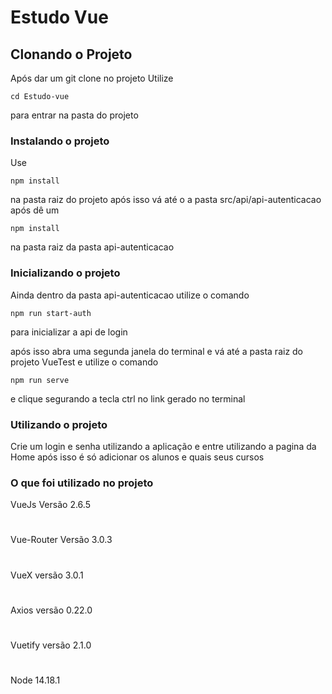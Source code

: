 # Estudo Vue

## Clonando o Projeto

Após dar um git clone no projeto
Utilize
```
cd Estudo-vue
```
para entrar na pasta do projeto


### Instalando o projeto

Use
```
npm install
```
na pasta raiz do projeto
após isso vá até o a pasta src/api/api-autenticacao após dê um 

```
npm install
```
na pasta raiz da pasta api-autenticacao
 
 
### Inicializando o projeto


Ainda dentro da pasta api-autenticacao utilize o comando 


```
npm run start-auth
```

para inicializar a api de login

após isso abra uma segunda janela do terminal e vá até a pasta raiz do projeto VueTest e utilize o comando 

```
npm run serve
```

e clique segurando a tecla ctrl no link gerado no terminal

### Utilizando o projeto


Crie um login e senha utilizando a aplicação e entre utilizando a pagina da Home após isso é só adicionar os alunos e quais seus cursos


### O que foi utilizado no projeto

VueJs Versão 2.6.5
#
Vue-Router Versão 3.0.3
#
VueX versão 3.0.1
#
Axios versão 0.22.0
#
Vuetify versão 2.1.0
#
Node 14.18.1

